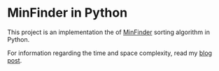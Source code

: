 # MinFinder in Python

This project is an implementation the of [MinFinder](https://doi.org/10.1016/j.procs.2019.06.020) sorting algorithm in Python. 

For information regarding the time and space complexity, read my [blog post](https://anter.dev/posts/minfinder/).
